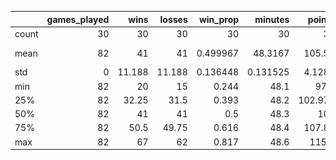 |       |   games_played |   wins |   losses |   win_prop |   minutes |   points |   field_goals |   field_goals_attempted |   field_goals_prop |   points3 |   points3_attempted |   points3_prop |   free_throws |   free_throws_att |   free_throws_prop |   off_rebounds |   def_rebounds |   rebounds |   assists |   turnovers |    steals |   blocks |   block_fga |   personal_fouls |   personal_fouls_drawn |   plus_minus |
|:------|---------------:|-------:|---------:|-----------:|----------:|---------:|--------------:|------------------------:|-------------------:|----------:|--------------------:|---------------:|--------------:|------------------:|-------------------:|---------------:|---------------:|-----------:|----------:|------------:|----------:|---------:|------------:|-----------------:|-----------------------:|-------------:|
| count |             30 | 30     |   30     |  30        | 30        |  30      |      30       |                30       |           30       |  30       |            30       |       30       |      30       |          30       |           30       |        30      |       30       |   30       |  30       |    30       | 30        | 30       |   30        |         30       |               30       | 30           |
| mean  |             82 | 41     |   41     |   0.499967 | 48.3167   | 105.59   |      39.05    |                85.4167  |           45.72    |   9.65    |            27.0033  |       35.7167  |      17.8333  |          23.11    |           77.18    |        10.1333 |       33.3767  |   43.52    |  22.6267  |    13.96    |  7.71     |  4.74    |    4.74667  |         19.8933  |               19.9067  |  2.07242e-16 |
| std   |              0 | 11.188 |   11.188 |   0.136448 |  0.131525 |   4.1289 |       1.42581 |                 2.22944 |            1.36594 |   1.61965 |             4.11645 |        1.80308 |       1.55504 |           1.85869 |            2.77668 |         1.2313 |        1.17787 |    1.71653 |   2.21623 |     1.27051 |  0.656716 |  0.70886 |    0.644196 |          1.63537 |                1.06736 |  4.31261     |
| min   |             82 | 20     |   15     |   0.244    | 48.1      |  97.9    |      36.2     |                79.5     |           43.5     |   7.3     |            21       |       32.7     |      13.9     |          18.5     |           70.6     |         7.9    |       30.7     |   38.6     |  18.5     |    11.5     |  6.6      |  3.7     |    3.1      |         16.6     |               17.5     | -6.9         |
| 25%   |             82 | 32.25  |   31.5   |   0.393    | 48.2      | 102.975  |      38.15    |                84.4     |           44.75    |   8.65    |            24       |       34.225   |      17.025   |          22.1     |           74.85    |         9.025  |       32.675   |   42.825   |  21.125   |    13.3     |  7.125    |  4.125   |    4.375    |         18.875   |               19.325   | -2.7         |
| 50%   |             82 | 41     |   41     |   0.5      | 48.3      | 105      |      39.25    |                85.35    |           45.45    |   9.3     |            26.1     |       35.6     |      17.95    |          23.05    |           77.55    |        10.05   |       33.4     |   43.6     |  22.5     |    13.75    |  7.8      |  4.8     |    4.95     |         20       |               19.85    |  0           |
| 75%   |             82 | 50.5   |   49.75  |   0.616    | 48.4      | 107.85   |      39.575   |                87.1     |           46.675   |  10.375   |            28.75    |       37.2     |      19.075   |          24.2     |           79.4     |        11.05   |       34.325   |   44.375   |  23.775   |    14.95    |  8.2      |  5       |    5.2      |         20.775   |               20.4     |  2.4         |
| max   |             82 | 67     |   62     |   0.817    | 48.6      | 115.9    |      43.1     |                88.8     |           49.5     |  14.4     |            40.3     |       39.1     |      20.4     |          26.5     |           81.5     |        12.2    |       35.1     |   46.6     |  30.4     |    16.7     |  9.6      |  6.8     |    5.6      |         24.8     |               22.4     | 11.6         |![Alt text](figures/points_hist.png)![Alt text](figures/scatter.png)